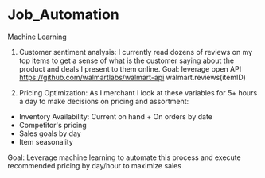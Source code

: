 # Job_Automation
Machine Learning

1) Customer sentiment analysis: I currently read dozens of reviews on my top items to get a sense of what is the customer saying about the product and deals I present to them online. 
Goal: leverage open API https://github.com/walmartlabs/walmart-api 
walmart.reviews(itemID)

2) Pricing Optimization: As I merchant I look at these variables for 5+ hours a day to make decisions on pricing and assortment: 
  - Inventory Availability: Current on hand + On orders by date
  - Competitor's pricing
  - Sales goals by day
  - Item seasonality
  
  Goal: Leverage machine learning to automate this process and execute recommended pricing by day/hour to maximize sales
